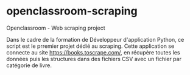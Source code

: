 # openclassroom-scraping
Openclassroom - Web scraping project

Dans le cadre de la formation de Développeur d'application Python,
ce script est le prremier projet dédié au scraping.
Cette application se connecte au site https://books.toscrape.com/, 
en récupère toutes les données puis les structures dans des fichiers
CSV avec un fichier par catégorie de livre.
